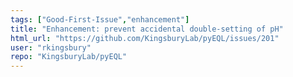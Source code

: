 ```yaml
---
tags: ["Good-First-Issue","enhancement"]
title: "Enhancement: prevent accidental double-setting of pH"
html_url: "https://github.com/KingsburyLab/pyEQL/issues/201"
user: "rkingsbury"
repo: "KingsburyLab/pyEQL"
---
```


